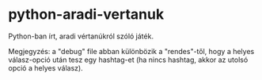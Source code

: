 # python-aradi-vertanuk
Python-ban írt, aradi vértanúkról szóló játék.

Megjegyzés: a "debug" file abban különbözik a "rendes"-től, hogy a helyes válasz-opció után tesz egy hashtag-et (ha nincs hashtag, akkor az utolsó opció a helyes válasz).
